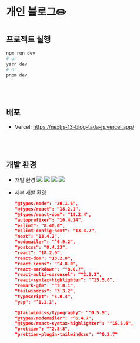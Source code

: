# 개인 블로그✏️

## 프로젝트 실행

```bash
npm run dev
# or
yarn dev
# or
pnpm dev
```

<br><br>

## 배포

- Vercel: <a href="https://nextjs-13-blog-tada-js.vercel.app/" target="_blank">https://nextjs-13-blog-tada-js.vercel.app/</a>

<br><br>

## 개발 환경

- 개발 환경
  <img src="https://img.shields.io/badge/next.js-000000?style=for-the-badge&logo=nextdotjs&logoColor=white" /> <img src="https://img.shields.io/badge/typescript-3178C6?style=for-the-badge&logo=typescript&logoColor=white" /> <img src="https://img.shields.io/badge/react.js-61DAFB?style=for-the-badge&logo=react&logoColor=white" /> <img src="https://img.shields.io/badge/Tailwind CSS-41A2AD?style=for-the-badge&logo=tailwindcss&logoColor=white" />
- 세부 개발 환경

  ```json
  "@types/node": "20.1.5",
  "@types/react": "18.2.1",
  "@types/react-dom": "18.2.4",
  "autoprefixer": "10.4.14",
  "eslint": "8.40.0",
  "eslint-config-next": "13.4.2",
  "next": "13.4.2",
  "nodemailer": "^6.9.2",
  "postcss": "8.4.23",
  "react": "18.2.0",
  "react-dom": "18.2.0",
  "react-icons": "^4.8.0",
  "react-markdown": "^8.0.7",
  "react-multi-carousel": "^2.8.3",
  "react-syntax-highlighter": "^15.5.0",
  "remark-gfm": "^3.0.1",
  "tailwindcss": "3.3.2",
  "typescript": "5.0.4",
  "yup": "^1.1.1",

  "@tailwindcss/typography": "^0.5.9",
  "@types/nodemailer": "^6.4.7",
  "@types/react-syntax-highlighter": "^15.5.6",
  "prettier": "^2.8.8",
  "prettier-plugin-tailwindcss": "^0.2.7"
  ```

  <br><br>
